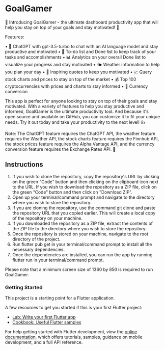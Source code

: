 # GoalGamer

🚀 Introducing GoalGamer - the ultimate dashboard productivity app that will help you stay on top of your goals and stay motivated! 💪

Features:

• 💬 ChatGPT with gpt-3.5-turbo to chat with an AI language model and stay productive and motivated
• 📝 To-do list and Done list to keep track of your tasks and accomplishments
• 📊 Analytics on your overall Done list to visualize your progress and stay motivated
• 🌤️ Weather information to help you plan your day
• 🧠 Inspiring quotes to keep you motivated
• 📈 Query stock charts and prices to stay on top of the market
• 💰 Top 100 cryptocurrencies with prices and charts to stay informed
• 💱 Currency conversion

This app is perfect for anyone looking to stay on top of their goals and stay motivated. With a variety of features to help you stay productive and informed, GoalGamer is the ultimate productivity tool. And because it's open source and available on GitHub, you can customize it to fit your unique needs. Try it out today and take your productivity to the next level! 👍

Note: The ChatGPT feature requires the ChatGPT API, the weather feature requires the Weather API, the stock charts feature requires the Finnhub API, the stock prices feature requires the Alpha Vantage API, and the currency conversion feature requires the Exchange Rates API. 📡

## Instructions

1. If you wish to clone the repository, copy the repository's URL by clicking on the green "Code" button and then clicking on the clipboard icon next to the URL. If you wish to download the repository as a ZIP file, click on the green "Code" button and then click on "Download ZIP".
2. Open up your terminal/command prompt and navigate to the directory where you wish to store the repository.
3. If you are cloning the repository, use the command git clone <repository URL> and paste the repository URL that you copied earlier. This will create a local copy of the repository on your machine.
4. If you downloaded the repository as a ZIP file, extract the contents of the ZIP file to the directory where you wish to store the repository.
5. Once the repository is stored on your machine, navigate to the root directory of the project.
6. Run flutter pub get in your terminal/command prompt to install all the necessary dependencies.
7. Once the dependencies are installed, you can run the app by running flutter run in your terminal/command prompt.

Please note that a minimum screen size of 1360 by 850 is required to run GoalGamer.

### Getting Started

This project is a starting point for a Flutter application.

A few resources to get you started if this is your first Flutter project:

- [Lab: Write your first Flutter app](https://docs.flutter.dev/get-started/codelab)
- [Cookbook: Useful Flutter samples](https://docs.flutter.dev/cookbook)

For help getting started with Flutter development, view the
[online documentation](https://docs.flutter.dev/), which offers tutorials,
samples, guidance on mobile development, and a full API reference.

